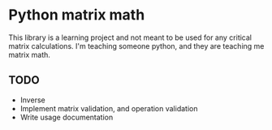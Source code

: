 # Python matrix math

This library is a learning project and not meant to be used for any critical matrix calculations. I'm teaching someone python, and they are teaching me matrix math.

## TODO
* Inverse
* Implement matrix validation, and operation validation
* Write usage documentation
